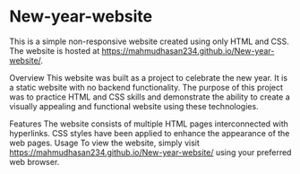 # New-year-website
This is a simple non-responsive website created using only HTML and CSS. The website is hosted at https://mahmudhasan234.github.io/New-year-website/.

Overview
This website was built as a project to celebrate the new year. It is a static website with no backend functionality. The purpose of this project was to practice HTML and CSS skills and demonstrate the ability to create a visually appealing and functional website using these technologies.

Features
The website consists of multiple HTML pages interconnected with hyperlinks.
CSS styles have been applied to enhance the appearance of the web pages.
Usage
To view the website, simply visit https://mahmudhasan234.github.io/New-year-website/ using your preferred web browser.
